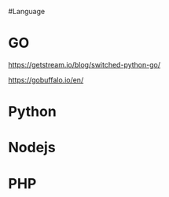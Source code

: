 #Language


# GO
https://getstream.io/blog/switched-python-go/

https://gobuffalo.io/en/


# Python


# Nodejs


# PHP

